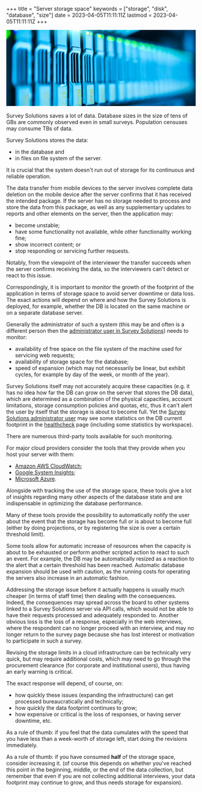 +++
title = "Server storage space"
keywords = ["storage", "disk", "database", "size"]
date = 2023-04-05T11:11:11Z
lastmod = 2023-04-05T11:11:11Z
+++

<CENTER>
  <IMG src="images/storage.jpg">
</CENTER>

Survey Solutions saves a lot of data. Database sizes in the size of tens
of GBs are commonly observed even in small surveys. Population censuses may
consume TBs of data.

Survey Solutions stores the data:

- in the database and
- in files on file system of the server.

It is crucial that the system doesn't run out of storage for its continuous and
reliable operation.

The data transfer from mobile devices to the server involves complete data
deletion on the mobile device after the server confirms that it has received
the intended package. If the server has no storage needed to process and store
the data from this package, as well as any supplementary updates to reports
and other elements on the server, then the application may:

- become unstable;
- have some functionality not available, while other functionality working fine;
- show incorrect content; or
- stop responding or servicing further requests.

Notably, from the viewpoint of the interviewer the transfer succeeds when the
server confirms receiving the data, so the interviewers can't detect or react
to this issue.

Correspondingly, it is important to monitor the growth of the footprint of
the application in terms of storage space to avoid server downtime or data
loss. The exact actions will depend on where and how the Survey Solutions
is deployed, for example, whether the DB is located on the same machine or
on a separate database server.

Generally the administrator of such a system (this may be and often is a
different person then the [administrator user in Survey Solutions](/headquarters/accounts/survey-solutions-server-administrator/)) needs to
monitor:

- availability of free space on the file system of the machine used for
servicing web requests;
- availability of storage space for the database;
- speed of expansion (which may not necessarily be linear, but exhibit cycles,
for example by day of the week, or month of the year).

Survey Solutions itself may not accurately acquire these capacities (e.g. it
has no idea how far the DB can grow on the server that stores the DB data),
which are determined as a combination of the physical capacities, account
limitations, storage consumption policies and quotas, etc, thus it can't
alert the user by itself that the storage is about to become full. Yet the
[Survey Solutions administrator user](/headquarters/accounts/survey-solutions-server-administrator/) may see some statistics on the DB current
footprint in the [healthcheck](/headquarters/config/healthcheck/) page
(including some statistics by workspace).

There are numerous third-party tools available for such monitoring.

For major cloud providers consider the tools that they provide when you host your server with them:

- [Amazon AWS CloudWatch](https://docs.aws.amazon.com/AmazonRDS/latest/UserGuide/monitoring-cloudwatch.html);
- [Google System Insights](https://cloud.google.com/sql/docs/postgres/use-system-insights);
- [Microsoft Azure](https://learn.microsoft.com/en-us/azure/postgresql/flexible-server/concepts-monitoring).

Alongside with tracking the use of the storage space, these tools
give a lot of insights regarding many other aspects of the database
state and are indispensable in optimizing the database performance.

Many of these tools provide the possibility to automatically notify
the user about the event that the storage has become full or is about to become full (either by doing projections, or by registering the size is over a certain threshold limit).

Some tools allow for automatic increase of resources when the capacity
is about to be exhausted or perform another scripted action to react to such an event. For example, the DB may be automatically
resized as a reaction to the alert that a certain threshold has been
reached. Automatic database expansion should be used with caution, as the running costs for operating the servers also increase in an automatic fashion.

Addressing the storage issue before it actually happens is usually much
cheaper (in terms of staff time) then dealing with the consequences. Indeed,
the consequences may spread across the board to other systems linked to a
Survey Solutions server via API calls, which would not be able to have their
requests processed and adequately responded to. Another obvious loss is the
loss of a response, especially in the web interviews, where the respondent
can no longer proceed with an interview, and may no longer return to the
survey page because she has lost interest or motivation to participate in
such a survey.

Revising the storage limits in a cloud infrastructure can be technically
very quick, but may require additional costs, which may need to go through
the procurement clearance (for corporate and institutional users), thus
having an early warning is critical.

The exact response will depend, of course, on:

- how quickly these issues (expanding the infrastructure) can get processed
bureaucratically and technically;
- how quickly the data footprint continues to grow;
- how expensive or critical is the loss of responses, or having server
downtime, etc.

As a rule of thumb: if you feel that the data cumulates with the speed that
you have less than a week-worth of storage left, start doing the revisions
immediately.

As a rule of thumb: if you have consumed **half** of the storage space,
consider increasing it. (of course this depends on whether you've reached
this point in the beginning, middle, or the end of the data collection,
but remember that even if you are not collecting additional interviews,
your data footprint may continue to grow, and thus needs storage for
expansion).
